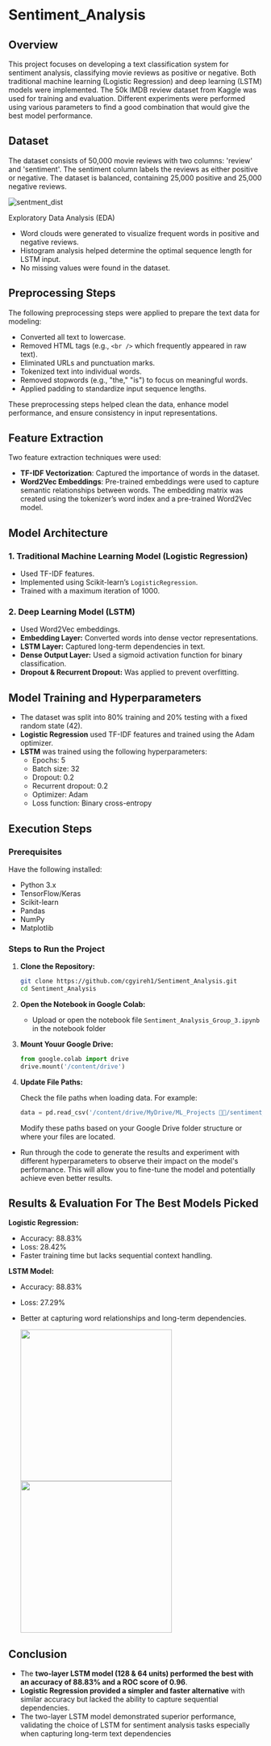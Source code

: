 # Sentiment_Analysis


## Overview
This project focuses on developing a text classification system for sentiment analysis, classifying movie reviews as positive or negative. Both traditional machine learning (Logistic Regression) and deep learning (LSTM) models were implemented. The 50k IMDB review dataset from Kaggle was used for training and evaluation.
Different experiments were performed using various parameters to find a good combination that would give the best model performance.

## Dataset
The dataset consists of 50,000 movie reviews with two columns: 'review' and 'sentiment'. The sentiment column labels the reviews as either positive or negative. The dataset is balanced, containing 25,000 positive and 25,000 negative reviews.

![sentment_dist](https://github.com/user-attachments/assets/c1f84e61-3f5e-42c9-a146-99f6c555f4a3)

Exploratory Data Analysis (EDA)
- Word clouds were generated to visualize frequent words in positive and negative reviews.
- Histogram analysis helped determine the optimal sequence length for LSTM input.
- No missing values were found in the dataset.

## Preprocessing Steps
The following preprocessing steps were applied to prepare the text data for modeling:
- Converted all text to lowercase.
- Removed HTML tags (e.g., `<br />` which frequently appeared in raw text).
- Eliminated URLs and punctuation marks.
- Tokenized text into individual words.
- Removed stopwords (e.g., "the," "is") to focus on meaningful words.
- Applied padding to standardize input sequence lengths.

These preprocessing steps helped clean the data, enhance model performance, and ensure consistency in input representations.

## Feature Extraction
Two feature extraction techniques were used:
- **TF-IDF Vectorization**: Captured the importance of words in the dataset.
- **Word2Vec Embeddings**: Pre-trained embeddings were used to capture semantic relationships between words. The embedding matrix was created using the tokenizer’s word index and a pre-trained Word2Vec model.


## Model Architecture

### 1. Traditional Machine Learning Model (Logistic Regression)

- Used TF-IDF features.
- Implemented using Scikit-learn’s `LogisticRegression`.
- Trained with a maximum iteration of 1000.

### 2. Deep Learning Model (LSTM)

- Used Word2Vec embeddings.
- **Embedding Layer:** Converted words into dense vector representations.
- **LSTM Layer:** Captured long-term dependencies in text.
- **Dense Output Layer:** Used a sigmoid activation function for binary classification.
- **Dropout & Recurrent Dropout:** Was applied to prevent overfitting.

## Model Training and Hyperparameters
- The dataset was split into 80% training and 20% testing with a fixed random state (42).
- **Logistic Regression** used TF-IDF features and trained using the Adam optimizer.
- **LSTM** was trained using the following hyperparameters:
  - Epochs: 5
  - Batch size: 32
  - Dropout: 0.2
  - Recurrent dropout: 0.2
  - Optimizer: Adam
  - Loss function: Binary cross-entropy

## Execution Steps

### Prerequisites

Have the following installed:

- Python 3.x
- TensorFlow/Keras
- Scikit-learn
- Pandas
- NumPy
- Matplotlib

### Steps to Run the Project

1. **Clone the Repository:**

   ```bash
   git clone https://github.com/cgyireh1/Sentiment_Analysis.git
   cd Sentiment_Analysis
   ```

2. **Open the Notebook in Google Colab:**

   - Upload or open the notebook file ``Sentiment_Analysis_Group_3.ipynb`` in the notebook folder

3. **Mount Youur Google Drive:**
   ```python
   from google.colab import drive
   drive.mount('/content/drive')
   ```

4. **Update File Paths:**

   Check the file paths when loading data. For example:

   ```python
   data = pd.read_csv('/content/drive/MyDrive/ML_Projects 👩‍💻/sentiment_analysis/IMDB Dataset.csv')
   ```

   Modify these paths based on your Google Drive folder structure or where your files are located.
   
- Run through the code to generate the results and experiment with different hyperparameters to observe their impact on the model's performance. This will allow you to fine-tune the model and potentially achieve even better results.

## Results & Evaluation For The Best Models Picked

**Logistic Regression:**
- Accuracy: 88.83%
- Loss: 28.42%
- Faster training time but lacks sequential context handling.

**LSTM Model:**
- Accuracy: 88.83%
- Loss: 27.29%
- Better at capturing word relationships and long-term dependencies.
  
  <img src="https://github.com/user-attachments/assets/00c40481-379f-490e-9fad-606000dde1d8" width="300">
  <img src="https://github.com/user-attachments/assets/14b09e8c-97ad-44d0-b711-ef483e702e90" width="300">

## Conclusion
- The **two-layer LSTM model (128 & 64 units) performed the best with an accuracy of 88.83% and a ROC score of 0.96**.
- **Logistic Regression provided a simpler and faster alternative** with similar accuracy but lacked the ability to capture sequential dependencies.
- The two-layer LSTM model demonstrated superior performance, validating the choice of LSTM for sentiment analysis tasks especially when capturing long-term text dependencies

